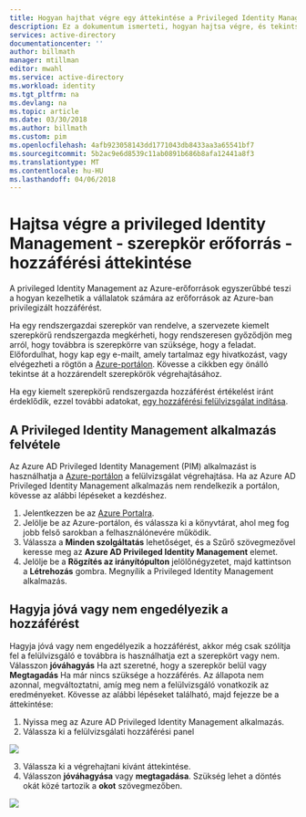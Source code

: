 ```yaml
---
title: Hogyan hajthat végre egy áttekintése a Privileged Identity Management, az Azure-erőforrások |} Microsoft Docs
description: Ez a dokumentum ismerteti, hogyan hajtsa végre, és tekintse át a PIM az Azure-erőforrások eléréséhez.
services: active-directory
documentationcenter: ''
author: billmath
manager: mtillman
editor: mwahl
ms.service: active-directory
ms.workload: identity
ms.tgt_pltfrm: na
ms.devlang: na
ms.topic: article
ms.date: 03/30/2018
ms.author: billmath
ms.custom: pim
ms.openlocfilehash: 4afb923058143dd1771043db8433aa3a65541bf7
ms.sourcegitcommit: 5b2ac9e6d8539c11ab0891b686b8afa12441a8f3
ms.translationtype: MT
ms.contentlocale: hu-HU
ms.lasthandoff: 04/06/2018
---
```

# <a name="privileged-identity-management---resource-role---perform-access-review"></a>Hajtsa végre a privileged Identity Management - szerepkör erőforrás - hozzáférési áttekintése
A privileged Identity Management az Azure-erőforrások egyszerűbbé teszi a hogyan kezelhetik a vállalatok számára az erőforrások az Azure-ban privilegizált hozzáférést. 

Ha egy rendszergazdai szerepkör van rendelve, a szervezete kiemelt szerepkörű rendszergazda megkérheti, hogy rendszeresen győződjön meg arról, hogy továbbra is szerepkörre van szüksége, hogy a feladat. Előfordulhat, hogy kap egy e-mailt, amely tartalmaz egy hivatkozást, vagy elvégezheti a rögtön a [Azure-portálon](https://portal.azure.com). Kövesse a cikkben egy önálló tekintse át a hozzárendelt szerepkörök végrehajtásához.

Ha egy kiemelt szerepkörű rendszergazda hozzáférést értékelést iránt érdeklődik, ezzel további adatokat, [egy hozzáférési felülvizsgálat indítása](pim-resource-roles-start-access-review.md).

## <a name="add-the-privileged-identity-management-application"></a>A Privileged Identity Management alkalmazás felvétele
Az Azure AD Privileged Identity Management (PIM) alkalmazást is használhatja a [Azure-portálon](https://portal.azure.com/) a felülvizsgálat végrehajtása.  Ha az Azure AD Privileged Identity Management alkalmazás nem rendelkezik a portálon, kövesse az alábbi lépéseket a kezdéshez.

1. Jelentkezzen be az [Azure Portalra](https://portal.azure.com/).
2. Jelölje be az Azure-portálon, és válassza ki a könyvtárat, ahol meg fog jobb felső sarokban a felhasználónevére működik.
3. Válassza a **Minden szolgáltatás** lehetőséget, és a Szűrő szövegmezővel keresse meg az **Azure AD Privileged Identity Management** elemet.
4. Jelölje be a **Rögzítés az irányítópulton** jelölőnégyzetet, majd kattintson a **Létrehozás** gombra. Megnyílik a Privileged Identity Management alkalmazás.

## <a name="approve-or-deny-access"></a>Hagyja jóvá vagy nem engedélyezik a hozzáférést
Hagyja jóvá vagy nem engedélyezik a hozzáférést, akkor még csak szólítja fel a felülvizsgáló e továbbra is használhatja ezt a szerepkört vagy nem. Válasszon **jóváhagyás** Ha azt szeretné, hogy a szerepkör belül vagy **Megtagadás** Ha már nincs szüksége a hozzáférés. Az állapota nem azonnal, megváltoztatni, amíg meg nem a felülvizsgáló vonatkozik az eredményeket.
Kövesse az alábbi lépéseket található, majd fejezze be a áttekintése:
1. Nyissa meg az Azure AD Privileged Identity Management alkalmazás.
2. Válassza ki a felülvizsgálati hozzáférési panel

![](media/azure-pim-resource-rbac/rbac-access-review-complete.png)

3. Válassza ki a végrehajtani kívánt áttekintése. 
4. Válasszon **jóváhagyása** vagy **megtagadása**. Szükség lehet a döntés okát közé tartozik a **okot** szövegmezőben.

![](media/azure-pim-resource-rbac/rbac-access-review-choice.png)
